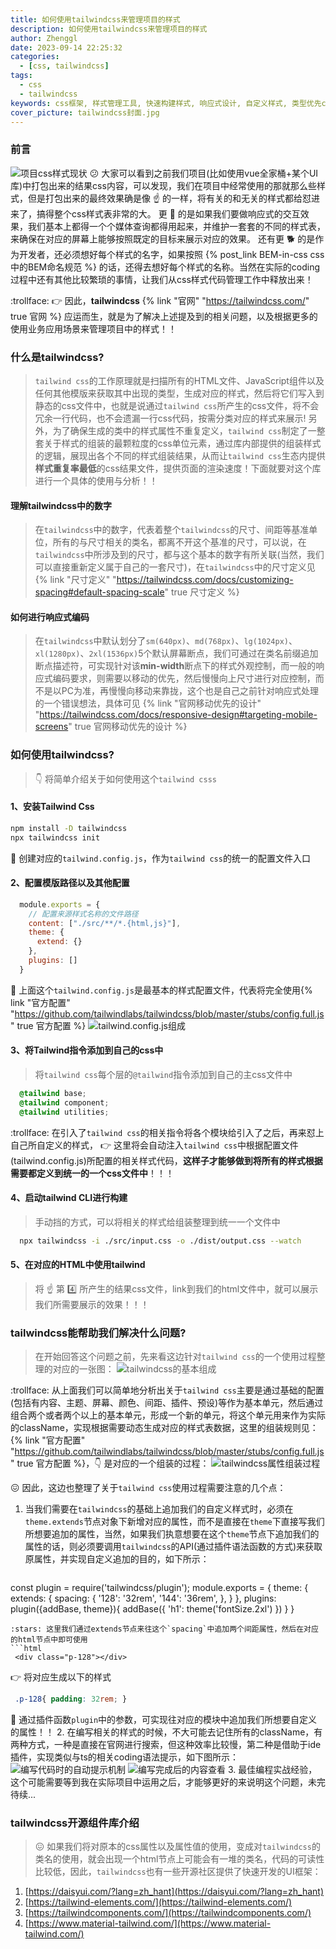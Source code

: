 ```yaml
---
title: 如何使用tailwindcss来管理项目的样式
description: 如何使用tailwindcss来管理项目的样式
author: Zhenggl
date: 2023-09-14 22:25:32
categories:
  - [css, tailwindcss]
tags:
  - css
  - tailwindcss
keywords: css框架, 样式管理工具, 快速构建样式, 响应式设计, 自定义样式, 类型优先css, css实用工具, 样式组件化, 构建可扩展样式库, 打包和优化样式代码, 模块化开发, 提高开发效率, 样式性能优化, 前端工程化, 可维护性和可扩展性
cover_picture: tailwindcss封面.jpg
---
```


### 前言
![项目css样式现状](项目css样式现状.png)
:confused: 大家可以看到之前我们项目(比如使用vue全家桶+某个UI库)中打包出来的结果css内容，可以发现，我们在项目中经常使用的那就那么些样式，但是打包出来的最终效果确是像 :point_up: 的一样，将有关的和无关的样式都给怼进来了，搞得整个css样式表非常的大。 更 :dog: 的是如果我们要做响应式的交互效果，我们基本上都得一个个媒体查询都得用起来，并维护一套套的不同的样式表，来确保在对应的屏幕上能够按照既定的目标来展示对应的效果。 还有更 :dog2: 的是作为开发者，还必须想好每个样式的名字，如果按照 {% post_link BEM-in-css css中的BEM命名规范 %} 的话，还得去想好每个样式的名称。当然在实际的coding过程中还有其他比较繁琐的事情，让我们从css样式代码管理工作中释放出来！

:trollface: :point_right: 因此，**tailwindcss** {% link "官网" "https://tailwindcss.com/" true 官网 %} 应运而生，就是为了解决上述提及到的相关问题，以及根据更多的使用业务应用场景来管理项目中的样式！！

### 什么是tailwindcss?
> `tailwind css`的工作原理就是扫描所有的HTML文件、JavaScript组件以及任何其他模版来获取其中出现的类型，生成对应的样式，然后将它们写入到静态的css文件中，也就是说通过`tailwind css`所产生的css文件，将不会冗余一行代码，也不会遗漏一行css代码，按需分类对应的样式来展示! 另外，为了确保生成的类中的样式属性不重复定义，`tailwind css`制定了一整套关于样式的组装的最颗粒度的css单位元素，通过库内部提供的组装样式的逻辑，展现出各个不同的样式组装结果，从而让`tailwind css`生态内提供**样式重复率最低**的css结果文件，提供页面的渲染速度！下面就要对这个库进行一个具体的使用与分析！！

#### 理解tailwindcss中的数字
> 在`tailwindcss`中的数字，代表着整个`tailwindcss`的尺寸、间距等基准单位，所有的与尺寸相关的类名，都离不开这个基准的尺寸，可以说，在`tailwindcss`中所涉及到的尺寸，都与这个基本的数字有所关联(当然，我们可以直接重新定义属于自己的一套尺寸)，在`tailwindcss`中的尺寸定义见 {% link "尺寸定义" "https://tailwindcss.com/docs/customizing-spacing#default-spacing-scale" true 尺寸定义 %}

#### 如何进行响应式编码
> 在`tailwindcss`中默认划分了`sm(640px)`、`md(768px)`、`lg(1024px)`、`xl(1280px)`、`2xl(1536px)`5个默认屏幕断点，我们可通过在类名前缀追加断点描述符，可实现针对该**min-width**断点下的样式外观控制，而一般的响应式编码要求，则需要以移动的优先，然后慢慢向上尺寸进行对应控制，而不是以PC为准，再慢慢向移动来靠拢，这个也是自己之前针对响应式处理的一个错误想法，具体可见 {% link "官网移动优先的设计" "https://tailwindcss.com/docs/responsive-design#targeting-mobile-screens" true 官网移动优先的设计 %}

### 如何使用tailwindcss?
> :point_down: 将简单介绍关于如何使用这个`tailwind csss`
#### 1、安装Tailwind Css
```bash
npm install -D tailwindcss
npx tailwindcss init
```
:stars: 创建对应的`tailwind.config.js`，作为`tailwind css`的统一的配置文件入口

#### 2、配置模版路径以及其他配置
```javascript
  module.exports = {
    // 配置来源样式名称的文件路径
    content: ["./src/**/*.{html,js}"],
    theme: {
      extend: {}
    },
    plugins: []
  }
```
:stars: 上面这个`tailwind.config.js`是最基本的样式配置文件，代表将完全使用{% link "官方配置" "https://github.com/tailwindlabs/tailwindcss/blob/master/stubs/config.full.js" true 官方配置 %}
![tailwind.config.js组成](tailwind.config.js组成.png)

#### 3、将Tailwind指令添加到自己的css中
> 将`tailwind css`每个层的`@tailwind`指令添加到自己的主css文件中
```css
  @tailwind base;
  @tailwind component;
  @tailwind utilities;
```
:trollface: 在引入了`tailwind css`的相关指令将各个模块给引入了之后，再来怼上自己所自定义的样式， :point_right: 这里将会自动注入`tailwind css`中根据配置文件(tailwind.config.js)所配置的相关样式代码，**这样子才能够做到将所有的样式根据需要都定义到统一的一个css文件中**！！！

#### 4、启动tailwind CLI进行构建
> 手动挡的方式，可以将相关的样式给组装整理到统一一个文件中
```bash
  npx tailwindcss -i ./src/input.css -o ./dist/output.css --watch
```

#### 5、在对应的HTML中使用tailwind
> 将 :point_up: 第 :four: 所产生的结果css文件，link到我们的html文件中，就可以展示我们所需要展示的效果！！！

### tailwindcss能帮助我们解决什么问题?
> 在开始回答这个问题之前，先来看这边针对`tailwind css`的一个使用过程整理的对应的一张图：
![tailwindcss的基本组成](tailwindcss的基本组成.png)

:trollface: 从上面我们可以简单地分析出关于`tailwind css`主要是通过基础的配置(包括有内容、主题、屏幕、颜色、间距、插件、预设)等作为基本单元，然后通过组合两个或者两个以上的基本单元，形成一个新的单元，将这个单元用来作为实际的className，实现根据需要动态生成对应的样式表数据，这里的组装规则见：{% link "官方配置" "https://github.com/tailwindlabs/tailwindcss/blob/master/stubs/config.full.js" true 官方配置 %}，:point_down: 是对应的一个组装的过程：
![tailwindcss属性组装过程](tailwindcss属性组装过程.png)

:confounded: 因此，这边也整理了关于`tailwind css`使用过程需要注意的几个点：
1. 当我们需要在`tailwindcss`的基础上追加我们的自定义样式时，必须在`theme.extends`节点对象下新增对应的属性，而不是直接在`theme`下直接写我们所想要追加的属性，当然，如果我们执意想要在这个`theme`节点下追加我们的属性的话，则必须要调用`tailwindcss`的API(通过插件语法函数的方式)来获取原属性，并实现自定义追加的目的，如下所示：
   ```typescript
  const plugin = require('tailwindcss/plugin');
  module.exports = {
    theme: {
      extends: {
        spacing: {
          '128': '32rem',
          '144': '36rem',
        },
      }
    },
    plugins: plugin({addBase, theme}){
      addBase({
        'h1': theme('fontSize.2xl')
      })
    }
  }
   ```
   :stars: 这里我们通过extends节点来往这个`spacing`中追加两个间距属性，然后在对应的html节点中即可使用
   ```html
    <div class="p-128"></div>
   ```
   :point_right: 将对应生成以下的样式
   ```css
    .p-128{ padding: 32rem; }
   ```
   :stars: 通过插件函数`plugin`中的参数，可实现往对应的模块中追加我们所想要自定义的属性！！
2. 在编写相关的样式的时候，不大可能去记住所有的className，有两种方式，一种是直接在官网进行搜索，但这种效率比较慢，第二种是借助于ide插件，实现类似与ts的相关coding语法提示，如下图所示：
   ![编写代码时的自动提示机制](编写代码时的自动提示机制.png)
   ![编写完成后的内容查看](编写完成后的内容查看.png)
3. 最佳编程实战经验，这个可能需要等到我在实际项目中运用之后，才能够更好的来说明这个问题，未完待续...

### tailwindcss开源组件库介绍
> :confounded: 如果我们将对原本的css属性以及属性值的使用，变成对`tailwindcss`的类名的使用，就会出现一个html节点上可能会有一堆的类名，代码的可读性比较低，因此，`tailwindcss`也有一些开源社区提供了快速开发的UI框架：
1. [https://daisyui.com/?lang=zh_hant](https://daisyui.com/?lang=zh_hant)
2. [https://tailwind-elements.com/](https://tailwind-elements.com/)
3. [https://tailwindcomponents.com/](https://tailwindcomponents.com/)
4. [https://www.material-tailwind.com/](https://www.material-tailwind.com/)